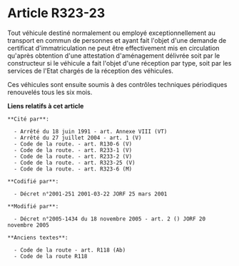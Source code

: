 # Article R323-23

Tout véhicule destiné normalement ou employé exceptionnellement au transport en commun de personnes et ayant fait l'objet
d'une demande de certificat d'immatriculation ne peut être effectivement mis en circulation qu'après obtention d'une
attestation d'aménagement délivrée soit par le constructeur si le véhicule a fait l'objet d'une réception par type, soit par
les services de l'Etat chargés de la réception des véhicules.

Ces véhicules sont ensuite soumis à des contrôles techniques périodiques renouvelés tous les six mois.

**Liens relatifs à cet article**

	**Cité par**:

	  - Arrêté du 18 juin 1991 - art. Annexe VIII (VT)
	  - Arrêté du 27 juillet 2004 - art. 1 (V)
	  - Code de la route. - art. R130-6 (V)
	  - Code de la route. - art. R233-1 (V)
	  - Code de la route. - art. R233-2 (V)
	  - Code de la route. - art. R323-25 (V)
	  - Code de la route. - art. R323-6 (M)

	**Codifié par**:

	  - Décret n°2001-251 2001-03-22 JORF 25 mars 2001

	**Modifié par**:

	  - Décret n°2005-1434 du 18 novembre 2005 - art. 2 () JORF 20 novembre 2005

	**Anciens textes**:

	  - Code de la route - art. R118 (Ab)
	  - Code de la route R118
